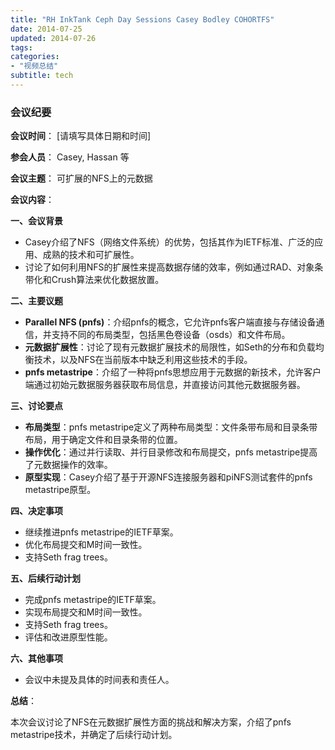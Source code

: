 ```yaml
---
title: "RH InkTank Ceph Day Sessions Casey Bodley COHORTFS"
date: 2014-07-25
updated: 2014-07-26
tags:
categories:
- "视频总结"
subtitle: tech
---
```




### 会议纪要

**会议时间**： [请填写具体日期和时间]

**参会人员**： Casey, Hassan 等

**会议主题**： 可扩展的NFS上的元数据

**会议内容**：

**一、会议背景**

- Casey介绍了NFS（网络文件系统）的优势，包括其作为IETF标准、广泛的应用、成熟的技术和可扩展性。
- 讨论了如何利用NFS的扩展性来提高数据存储的效率，例如通过RAD、对象条带化和Crush算法来优化数据放置。

**二、主要议题**

- **Parallel NFS (pnfs)**：介绍pnfs的概念，它允许pnfs客户端直接与存储设备通信，并支持不同的布局类型，包括黑色卷设备（osds）和文件布局。
- **元数据扩展性**：讨论了现有元数据扩展技术的局限性，如Seth的分布和负载均衡技术，以及NFS在当前版本中缺乏利用这些技术的手段。
- **pnfs metastripe**：介绍了一种将pnfs思想应用于元数据的新技术，允许客户端通过初始元数据服务器获取布局信息，并直接访问其他元数据服务器。

**三、讨论要点**

- **布局类型**：pnfs metastripe定义了两种布局类型：文件条带布局和目录条带布局，用于确定文件和目录条带的位置。
- **操作优化**：通过并行读取、并行目录修改和布局提交，pnfs metastripe提高了元数据操作的效率。
- **原型实现**：Casey介绍了基于开源NFS连接服务器和piNFS测试套件的pnfs metastripe原型。

**四、决定事项**

- 继续推进pnfs metastripe的IETF草案。
- 优化布局提交和M时间一致性。
- 支持Seth frag trees。

**五、后续行动计划**

- 完成pnfs metastripe的IETF草案。
- 实现布局提交和M时间一致性。
- 支持Seth frag trees。
- 评估和改进原型性能。

**六、其他事项**

- 会议中未提及具体的时间表和责任人。

**总结**：

本次会议讨论了NFS在元数据扩展性方面的挑战和解决方案，介绍了pnfs metastripe技术，并确定了后续行动计划。